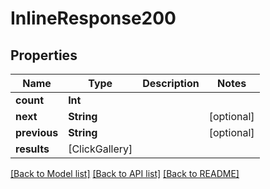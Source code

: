 # InlineResponse200

## Properties

Name | Type | Description | Notes
------------ | ------------- | ------------- | -------------
**count** | **Int** |  | 
**next** | **String** |  | [optional] 
**previous** | **String** |  | [optional] 
**results** | [ClickGallery] |  | 

[[Back to Model list]](../#documentation-for-models) [[Back to API list]](../#documentation-for-api-endpoints) [[Back to README]](../)


